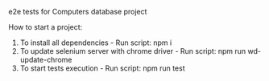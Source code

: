 e2e tests for Computers database project

How to start a project:
1. To install all dependencies - Run script: 
npm i
2.  To update selenium server with chrome driver - Run script:
npm run wd-update-chrome
3. To start tests execution - Run script:
npm run test
